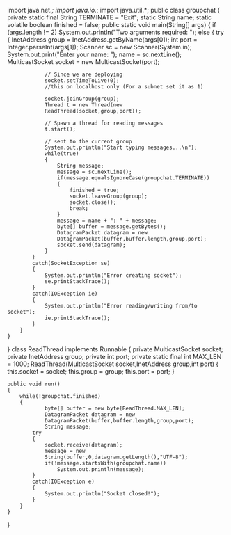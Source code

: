 import java.net.*; 
import java.io.*; 
import java.util.*; 
public class groupchat 
{ 
    private static final String TERMINATE = "Exit"; 
    static String name; 
    static volatile boolean finished = false; 
    public static void main(String[] args) 
    { 
        if (args.length != 2) 
            System.out.println("Two arguments required: <multicast-host> <port-number>"); 
        else
        { 
            try
            { 
                InetAddress group = InetAddress.getByName(args[0]); 
                int port = Integer.parseInt(args[1]); 
                Scanner sc = new Scanner(System.in); 
                System.out.print("Enter your name: "); 
                name = sc.nextLine(); 
                MulticastSocket socket = new MulticastSocket(port); 
              
                // Since we are deploying 
                socket.setTimeToLive(0); 
                //this on localhost only (For a subnet set it as 1) 
                  
                socket.joinGroup(group); 
                Thread t = new Thread(new
                ReadThread(socket,group,port)); 
              
                // Spawn a thread for reading messages 
                t.start();  
                  
                // sent to the current group 
                System.out.println("Start typing messages...\n"); 
                while(true) 
                { 
                    String message; 
                    message = sc.nextLine(); 
                    if(message.equalsIgnoreCase(groupchat.TERMINATE)) 
                    { 
                        finished = true; 
                        socket.leaveGroup(group); 
                        socket.close(); 
                        break; 
                    } 
                    message = name + ": " + message; 
                    byte[] buffer = message.getBytes(); 
                    DatagramPacket datagram = new
                    DatagramPacket(buffer,buffer.length,group,port); 
                    socket.send(datagram); 
                } 
            } 
            catch(SocketException se) 
            { 
                System.out.println("Error creating socket"); 
                se.printStackTrace(); 
            } 
            catch(IOException ie) 
            { 
                System.out.println("Error reading/writing from/to socket"); 
                ie.printStackTrace(); 
            } 
        } 
    } 
} 
class ReadThread implements Runnable 
{ 
    private MulticastSocket socket; 
    private InetAddress group; 
    private int port; 
    private static final int MAX_LEN = 1000; 
    ReadThread(MulticastSocket socket,InetAddress group,int port) 
    { 
        this.socket = socket; 
        this.group = group; 
        this.port = port; 
    } 
      
    public void run() 
    { 
        while(!groupchat.finished) 
        { 
                byte[] buffer = new byte[ReadThread.MAX_LEN]; 
                DatagramPacket datagram = new
                DatagramPacket(buffer,buffer.length,group,port); 
                String message; 
            try
            { 
                socket.receive(datagram); 
                message = new
                String(buffer,0,datagram.getLength(),"UTF-8"); 
                if(!message.startsWith(groupchat.name)) 
                    System.out.println(message); 
            } 
            catch(IOException e) 
            { 
                System.out.println("Socket closed!"); 
            } 
        } 
    } 
}
